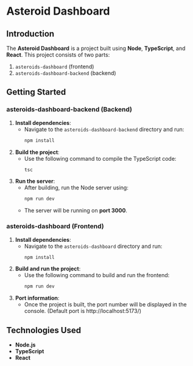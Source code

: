 # Asteroid Dashboard

## Introduction

The **Asteroid Dashboard** is a project built using **Node**, **TypeScript**, and **React**. This project consists of two parts:

1. `asteroids-dashboard` (frontend)
2. `asteroids-dashboard-backend` (backend)

## Getting Started

### asteroids-dashboard-backend (Backend)

1. **Install dependencies**:
   - Navigate to the `asteroids-dashboard-backend` directory and run:
     ```bash
     npm install
     ```
2. **Build the project**:
   - Use the following command to compile the TypeScript code:
     ```bash
     tsc
     ```
3. **Run the server**:
   - After building, run the Node server using:
     ```bash
     npm run dev
     ```
   - The server will be running on **port 3000**.

### asteroids-dashboard (Frontend)

1. **Install dependencies**:
   - Navigate to the `asteroids-dashboard` directory and run:
     ```bash
     npm install
     ```
2. **Build and run the project**:
   - Use the following command to build and run the frontend:
     ```bash
     npm run dev
     ```
3. **Port information**:
   - Once the project is built, the port number will be displayed in the console. (Default port is http://localhost:5173/)

## Technologies Used

- **Node.js**
- **TypeScript**
- **React**
